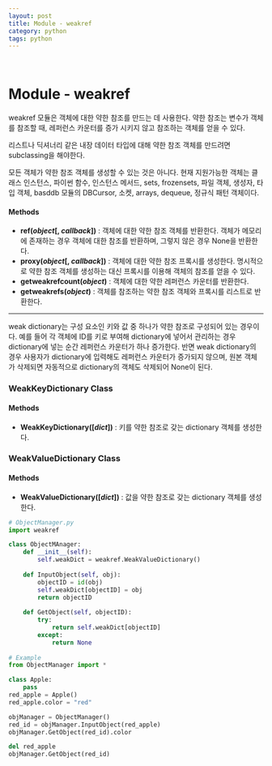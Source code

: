 ```yaml
---
layout: post
title: Module - weakref
category: python
tags: python
---
```


&nbsp;

# Module - weakref

weakref 모듈은 객체에 대한 약한 참조를 만드는 데 사용한다. 약한 참조는 변수가 객체를 참조할 때, 레퍼런스 카운터를 증가 시키지 않고 참조하는 객체를 얻을 수 있다.

리스트나 딕셔너리 같은 내장 데이터 타입에 대해 약한 참조 객체를 만드려면 subclassing을 해야한다.

모든 객체가 약한 참조 객체를 생성할 수 있는 것은 아니다. 현재 지원가능한 객체는 클래스 인스턴스, 파이썬 함수, 인스턴스 메서드, sets, frozensets, 파일 객체, 생성자, 타입 객체, basddb 모듈의 DBCursor, 소켓, arrays, dequeue, 정규식 패턴 객체이다.

#### Methods

- **ref(*object*[, *callback*])** : 객체에 대한 약한 참조 객체를 반환한다. 객체가 메모리에 존재하는 경우 객체에 대한 참조를 반환하며, 그렇지 않은 경우 None을 반환한다.
- **proxy(*object*[, *callback*])** : 객체에 대한 약한 참조 프록시를 생성한다. 명시적으로 약한 참조 객체를 생성하는 대신 프록시를 이용해 객체의 참조를 얻을 수 있다.
- **getweakrefcount(*object*)** : 객체에 대한 약한 레퍼런스 카운터를 반환한다.
- **getweakrefs(*object*)** : 객체를 참조하는 약한 참조 객체와 프록시를 리스트로 반환한다.

----

weak dictionary는 구성 요소인 키와 값 중 하나가 약한 참조로 구성되어 있는 경우이다. 예를 들어 각 객체에 ID를 키로 부여해 dictionary에 넣어서 관리하는 경우 dictionary에 넣는 순간 레퍼런스 카운터가 하나 증가한다. 반면 weak dictionary의 경우 사용자가 dictionary에 입력해도 레퍼런스 카운터가 증가되지 않으며, 원본 객체가 삭제되면 자동적으로 dictionary의 객체도 삭제되어 None이 된다.

### WeakKeyDictionary Class

#### Methods

- **WeakKeyDictionary([*dict*])** : 키를 약한 참조로 갖는 dictionary 객체를 생성한다.

### WeakValueDictionary Class

#### Methods

- **WeakValueDictionary([*dict*])** : 값을 약한 참조로 갖는 dictionary 객체를 생성한다.

```python
# ObjectManager.py
import weakref

class ObjectMAnager:
    def __init__(self):
        self.weakDict = weakref.WeakValueDictionary()
        
    def InputObject(self, obj):
        objectID = id(obj)
        self.weakDict[objectID] = obj
        return objectID
    
 	def GetObject(self, objectID):
        try:
            return self.weakDict[objectID]
        except:
            return None
        
# Example
from ObjectManager import *

class Apple:
    pass
red_apple = Apple()
red_apple.color = "red"

objManager = ObjectManager()
red_id = objManager.InputObject(red_apple)
objManager.GetObject(red_id).color

del red_apple
objManager.GetObject(red_id)
```

